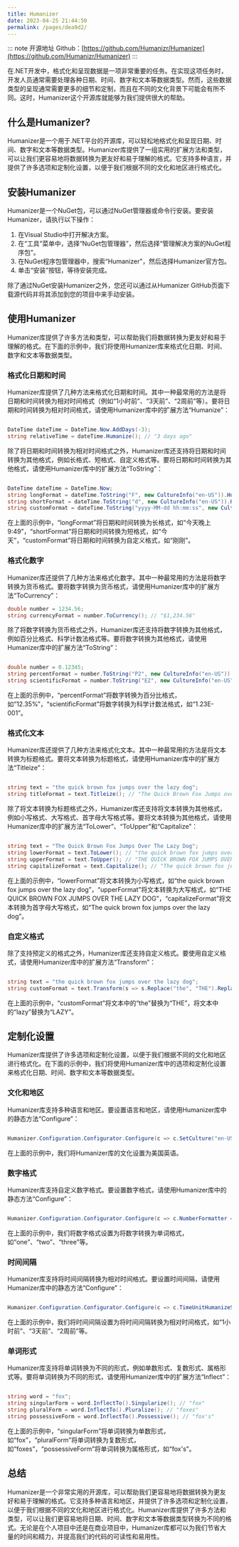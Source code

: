 ```yaml
---
title: Humanizer
date: 2023-04-25 21:44:50
permalink: /pages/dea9d2/
---
```


::: note 开源地址
Github：[https://github.com/Humanizr/Humanizer](https://github.com/Humanizr/Humanizer)
:::

在.NET开发中，格式化和呈现数据是一项非常重要的任务。在实现这项任务时，开发人员通常需要处理各种日期、时间、数字和文本等数据类型。然而，这些数据类型的呈现通常需要更多的细节和定制，而且在不同的文化背景下可能会有所不同。这时，Humanizer这个开源库就能够为我们提供很大的帮助。
## 什么是Humanizer?

Humanizer是一个用于.NET平台的开源库，可以轻松地格式化和呈现日期、时间、数字和文本等数据类型。Humanizer库提供了一组实用的扩展方法和类型，可以让我们更容易地将数据转换为更友好和易于理解的格式。它支持多种语言，并提供了许多选项和定制化设置，以便于我们根据不同的文化和地区进行格式化。
## 安装Humanizer

Humanizer是一个NuGet包，可以通过NuGet管理器或命令行安装。要安装Humanizer，请执行以下操作：
1. 在Visual Studio中打开解决方案。
2. 在“工具”菜单中，选择“NuGet包管理器”，然后选择“管理解决方案的NuGet程序包”。
3. 在NuGet程序包管理器中，搜索“Humanizer”，然后选择Humanizer官方包。
4. 单击“安装”按钮，等待安装完成。

除了通过NuGet安装Humanizer之外，您还可以通过从Humanizer GitHub页面下载源代码并将其添加到您的项目中来手动安装。
## 使用Humanizer

Humanizer库提供了许多方法和类型，可以帮助我们将数据转换为更友好和易于理解的格式。在下面的示例中，我们将使用Humanizer库来格式化日期、时间、数字和文本等数据类型。
### 格式化日期和时间

Humanizer库提供了几种方法来格式化日期和时间。其中一种最常用的方法是将日期和时间转换为相对时间格式（例如“1小时前”、“3天前”、“2周前”等）。要将日期和时间转换为相对时间格式，请使用Humanizer库中的扩展方法“Humanize”：

```csharp

DateTime dateTime = DateTime.Now.AddDays(-3);
string relativeTime = dateTime.Humanize(); // "3 days ago"
```



除了将日期和时间转换为相对时间格式之外，Humanizer库还支持将日期和时间转换为其他格式，例如长格式、短格式、自定义格式等。要将日期和时间转换为其他格式，请使用Humanizer库中的扩展方法“ToString”：

```csharp

DateTime dateTime = DateTime.Now;
string longFormat = dateTime.ToString("F", new CultureInfo("en-US")).Humanize(); // "today at 9:49 PM"
string shortFormat = dateTime.ToString("d", new CultureInfo("en-US")).Humanize(); // "today"
string customFormat = dateTime.ToString("yyyy-MM-dd hh:mm:ss", new CultureInfo("en-US")).Humanize(); // "just now"

```

在上面的示例中，“longFormat”将日期和时间转换为长格式，如“今天晚上9:49”，“shortFormat”将日期和时间转换为短格式，如“今天”，“customFormat”将日期和时间转换为自定义格式，如“刚刚”。

### 格式化数字

Humanizer库还提供了几种方法来格式化数字。其中一种最常用的方法是将数字转换为货币格式。要将数字转换为货币格式，请使用Humanizer库中的扩展方法“ToCurrency”：

```csharp
double number = 1234.56;
string currencyFormat = number.ToCurrency(); // "$1,234.56"
```



除了将数字转换为货币格式之外，Humanizer库还支持将数字转换为其他格式，例如百分比格式、科学计数法格式等。要将数字转换为其他格式，请使用Humanizer库中的扩展方法“ToString”：

```csharp

double number = 0.12345;
string percentFormat = number.ToString("P2", new CultureInfo("en-US")).Humanize(); // "12.35%"
string scientificFormat = number.ToString("E2", new CultureInfo("en-US")).Humanize(); // "1.23E-001"
```



在上面的示例中，“percentFormat”将数字转换为百分比格式，如“12.35%”，“scientificFormat”将数字转换为科学计数法格式，如“1.23E-001”。
### 格式化文本

Humanizer库还提供了几种方法来格式化文本。其中一种最常用的方法是将文本转换为标题格式。要将文本转换为标题格式，请使用Humanizer库中的扩展方法“Titleize”：

```csharp

string text = "the quick brown fox jumps over the lazy dog";
string titleFormat = text.Titleize(); // "The Quick Brown Fox Jumps over the Lazy Dog"
```



除了将文本转换为标题格式之外，Humanizer库还支持将文本转换为其他格式，例如小写格式、大写格式、首字母大写格式等。要将文本转换为其他格式，请使用Humanizer库中的扩展方法“ToLower”、“ToUpper”和“Capitalize”：

```csharp

string text = "The Quick Brown Fox Jumps Over The Lazy Dog";
string lowerFormat = text.ToLower(); // "the quick brown fox jumps over the lazy dog"
string upperFormat = text.ToUpper(); // "THE QUICK BROWN FOX JUMPS OVER THE LAZY DOG"
string capitalizeFormat = text.Capitalize(); // "The quick brown fox jumps over the lazy dog"
```



在上面的示例中，“lowerFormat”将文本转换为小写格式，如“the quick brown fox jumps over the lazy dog”，“upperFormat”将文本转换为大写格式，如“THE QUICK BROWN FOX JUMPS OVER THE LAZY DOG”，“capitalizeFormat”将文本转换为首字母大写格式，如“The quick brown fox jumps over the lazy dog”。
### 自定义格式

除了支持预定义的格式之外，Humanizer库还支持自定义格式。要使用自定义格式，请使用Humanizer库中的扩展方法“Transform”：

```csharp

string text = "the quick brown fox jumps over the lazy dog";
string customFormat = text.Transform(s => s.Replace("the", "THE").Replace("lazy", "LAZY")); // "THE quick brown fox jumps over LAZY dog"
```



在上面的示例中，“customFormat”将文本中的“the”替换为“THE”，将文本中的“lazy”替换为“LAZY”。
## 定制化设置

Humanizer库提供了许多选项和定制化设置，以便于我们根据不同的文化和地区进行格式化。在下面的示例中，我们将使用Humanizer库中的选项和定制化设置来格式化日期、时间、数字和文本等数据类型。
### 文化和地区

Humanizer库支持多种语言和地区。要设置语言和地区，请使用Humanizer库中的静态方法“Configure”：

```csharp

Humanizer.Configuration.Configurator.Configure(c => c.SetCulture("en-US"));
```



在上面的示例中，我们将Humanizer库的文化设置为美国英语。
### 数字格式

Humanizer库支持自定义数字格式。要设置数字格式，请使用Humanizer库中的静态方法“Configure”：

```csharp

Humanizer.Configuration.Configurator.Configure(c => c.NumberFormatter = new Humanizer.Localisation.NumberToWords.NumberToWordsConverter(new CultureInfo("en-US")));
```



在上面的示例中，我们将数字格式设置为将数字转换为单词格式，如“one”、“two”、“three”等。
### 时间间隔

Humanizer库支持将时间间隔转换为相对时间格式。要设置时间间隔，请使用Humanizer库中的静态方法“Configure”：

```csharp

Humanizer.Configuration.Configurator.Configure(c => c.TimeUnitHumanizeStrategy = new Humanizer.DateHumanizeStrategy());
```



在上面的示例中，我们将时间间隔设置为将时间间隔转换为相对时间格式，如“1小时前”、“3天前”、“2周前”等。
### 单词形式

Humanizer库支持将单词转换为不同的形式，例如单数形式、复数形式、属格形式等。要将单词转换为不同的形式，请使用Humanizer库中的扩展方法“Inflect”：

```csharp

string word = "fox";
string singularForm = word.InflectTo().Singularize(); // "fox"
string pluralForm = word.InflectTo().Pluralize(); // "foxes"
string possessiveForm = word.InflectTo().Possessive(); // "fox's"
```



在上面的示例中，“singularForm”将单词转换为单数形式，如“fox”，“pluralForm”将单词转换为复数形式，如“foxes”，“possessiveForm”将单词转换为属格形式，如“fox's”。
## 总结

Humanizer是一个非常实用的开源库，可以帮助我们更容易地将数据转换为更友好和易于理解的格式。它支持多种语言和地区，并提供了许多选项和定制化设置，以便于我们根据不同的文化和地区进行格式化。Humanizer库提供了许多方法和类型，可以让我们更容易地将日期、时间、数字和文本等数据类型转换为不同的格式。无论是在个人项目中还是在商业项目中，Humanizer库都可以为我们节省大量的时间和精力，并提高我们的代码的可读性和易用性。
